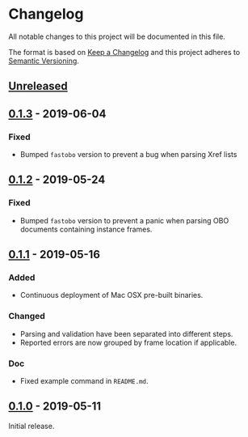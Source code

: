# Changelog
All notable changes to this project will be documented in this file.

The format is based on [Keep a Changelog](http://keepachangelog.com/en/1.0.0/)
and this project adheres to [Semantic Versioning](http://semver.org/spec/v2.0.0.html).


## [Unreleased]

[Unreleased]: https://github.com/fastobo/fastobo/compare/v0.1.3...HEAD


## [0.1.3] - 2019-06-04

[0.1.3]: https://github.com/fastobo/fastobo/compare/v0.1.2...v0.1.3

### Fixed
- Bumped `fastobo` version to prevent a bug when parsing Xref lists


## [0.1.2] - 2019-05-24

[0.1.2]: https://github.com/fastobo/fastobo/compare/v0.1.1...v0.1.2

### Fixed
- Bumped `fastobo` version to prevent a panic when parsing OBO
  documents containing instance frames.


## [0.1.1] - 2019-05-16

[0.1.1]: https://github.com/fastobo/fastobo/compare/v0.1.0...v0.1.1

### Added
- Continuous deployment of Mac OSX pre-built binaries.

### Changed
- Parsing and validation have been separated into different steps.
- Reported errors are now grouped by frame location if applicable.

### Doc
- Fixed example command in `README.md`.


## [0.1.0] - 2019-05-11

[0.1.0]: https://github.com/fastobo/fastobo/compare/239f642...v0.1.0

Initial release.
